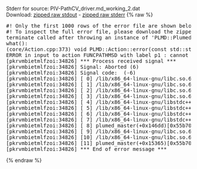 Stderr for source:  PIV-PathCV_driver.md_working_2.dat   
Download: [zipped raw stdout](PIV-PathCV_driver.md_working_2.dat.plumed_master.stdout.txt.zip) - [zipped raw stderr](PIV-PathCV_driver.md_working_2.dat.plumed_master.stderr.txt.zip) 
{% raw %}
<pre>
#! Only the first 1000 rows of the error file are shown below
#! To inspect the full error file, please download the zipped raw stderr file above
terminate called after throwing an instance of 'PLMD::Plumed::ExceptionError'
what():
(core/Action.cpp:373) void PLMD::Action::error(const std::string&) const
ERROR in input to action FUNCPATHMSD with label p1 : cannot find action named c1 (hint! the actions with value in this ActionSet are: timestep kBT posx posy posz Masses Charges Box driver )
[pkrvmbietmlfzoi:34826] *** Process received signal ***
[pkrvmbietmlfzoi:34826] Signal: Aborted (6)
[pkrvmbietmlfzoi:34826] Signal code:  (-6)
[pkrvmbietmlfzoi:34826] [ 0] /lib/x86_64-linux-gnu/libc.so.6(+0x45330)[0x7fca4c445330]
[pkrvmbietmlfzoi:34826] [ 1] /lib/x86_64-linux-gnu/libc.so.6(pthread_kill+0x11c)[0x7fca4c49eb2c]
[pkrvmbietmlfzoi:34826] [ 2] /lib/x86_64-linux-gnu/libc.so.6(gsignal+0x1e)[0x7fca4c44527e]
[pkrvmbietmlfzoi:34826] [ 3] /lib/x86_64-linux-gnu/libc.so.6(abort+0xdf)[0x7fca4c4288ff]
[pkrvmbietmlfzoi:34826] [ 4] /lib/x86_64-linux-gnu/libstdc++.so.6(+0xa5ff5)[0x7fca4c8a5ff5]
[pkrvmbietmlfzoi:34826] [ 5] /lib/x86_64-linux-gnu/libstdc++.so.6(+0xbb0da)[0x7fca4c8bb0da]
[pkrvmbietmlfzoi:34826] [ 6] /lib/x86_64-linux-gnu/libstdc++.so.6(_ZSt10unexpectedv+0x0)[0x7fca4c8a5a55]
[pkrvmbietmlfzoi:34826] [ 7] /lib/x86_64-linux-gnu/libstdc++.so.6(+0xa5a6f)[0x7fca4c8a5a6f]
[pkrvmbietmlfzoi:34826] [ 8] plumed_master(+0x146dd)[0x55b7033f06dd]
[pkrvmbietmlfzoi:34826] [ 9] /lib/x86_64-linux-gnu/libc.so.6(+0x2a1ca)[0x7fca4c42a1ca]
[pkrvmbietmlfzoi:34826] [10] /lib/x86_64-linux-gnu/libc.so.6(__libc_start_main+0x8b)[0x7fca4c42a28b]
[pkrvmbietmlfzoi:34826] [11] plumed_master(+0x15365)[0x55b7033f1365]
[pkrvmbietmlfzoi:34826] *** End of error message ***
</pre>
{% endraw %}
